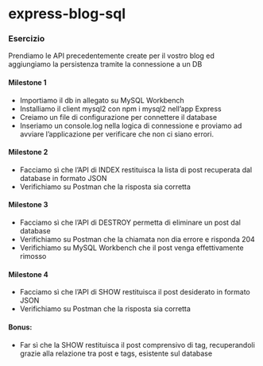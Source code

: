 express-blog-sql
===
### Esercizio
Prendiamo le API precedentemente create per il vostro blog ed aggiungiamo la persistenza tramite la connessione a un DB

#### Milestone 1

- Importiamo il db in allegato su MySQL Workbench
- Installiamo il client mysql2 con npm i mysql2 nell’app Express
- Creiamo un file di configurazione per connettere il database
- Inseriamo un console.log nella logica di connessione e proviamo ad avviare l’applicazione per verificare che non ci siano errori.

#### Milestone 2

- Facciamo sì che l’API di INDEX restituisca la lista di post recuperata dal database in formato JSON
- Verifichiamo su Postman che la risposta sia corretta

#### Milestone 3 

- Facciamo sì che l’API di DESTROY permetta di eliminare un post dal database
- Verifichiamo su Postman che la chiamata non dia errore e risponda 204
- Verifichiamo su MySQL Workbench che il post venga effettivamente rimosso

#### Milestone 4

- Facciamo sì che l’API di SHOW restituisca il post desiderato in formato JSON
- Verifichiamo su Postman che la risposta sia corretta

#### Bonus:

- Far sì che la SHOW restituisca il post comprensivo di tag, recuperandoli grazie alla relazione tra post e tags, esistente sul database
